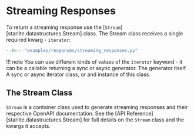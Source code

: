 # Streaming Responses

To return a streaming response use the [`Stream`][starlite.datastructures.Stream] class. The Stream class receives a single required kwarg - `iterator`:

```py
--8<-- "examples/responses/streaming_responses.py"
```

!!! note
    You can use different kinds of values of the `iterator` keyword - it can be a callable returning a sync or async
    generator. The generator itself. A sync or async iterator class, or and instance of this class.

## The Stream Class

`Stream` is a container class used to generate streaming responses and their respective OpenAPI documentation.
See the [API Reference][starlite.datastructures.Stream] for full details on the `Stream` class and the kwargs it accepts.
